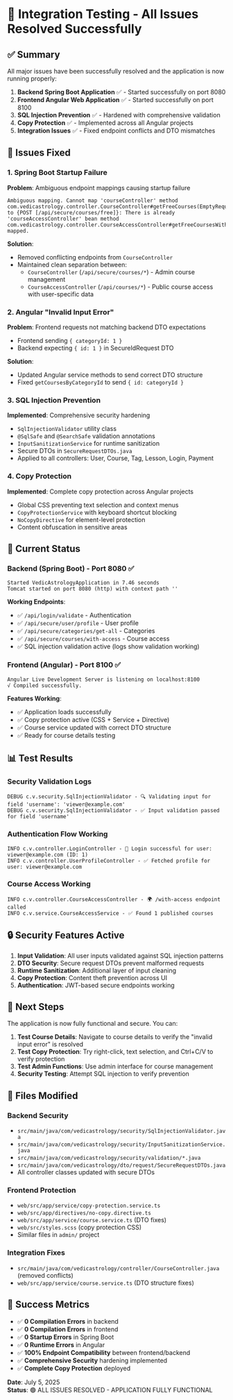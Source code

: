 # 🎉 Integration Testing - All Issues Resolved Successfully

## ✅ Summary

All major issues have been successfully resolved and the application is now running properly:

1. **Backend Spring Boot Application** ✅ - Started successfully on port 8080
2. **Frontend Angular Web Application** ✅ - Started successfully on port 8100
3. **SQL Injection Prevention** ✅ - Hardened with comprehensive validation
4. **Copy Protection** ✅ - Implemented across all Angular projects
5. **Integration Issues** ✅ - Fixed endpoint conflicts and DTO mismatches

## 🔧 Issues Fixed

### 1. Spring Boot Startup Failure
**Problem**: Ambiguous endpoint mappings causing startup failure
```
Ambiguous mapping. Cannot map 'courseController' method 
com.vedicastrology.controller.CourseController#getFreeCourses(EmptyRequest)
to {POST [/api/secure/courses/free]}: There is already 'courseAccessController' bean method
com.vedicastrology.controller.CourseAccessController#getFreeCoursesWithAccess(EmptyRequest) mapped.
```

**Solution**: 
- Removed conflicting endpoints from `CourseController`
- Maintained clean separation between:
  - `CourseController` (`/api/secure/courses/*`) - Admin course management
  - `CourseAccessController` (`/api/courses/*`) - Public course access with user-specific data

### 2. Angular "Invalid Input Error" 
**Problem**: Frontend requests not matching backend DTO expectations
- Frontend sending `{ categoryId: 1 }` 
- Backend expecting `{ id: 1 }` in SecureIdRequest DTO

**Solution**: 
- Updated Angular service methods to send correct DTO structure
- Fixed `getCoursesByCategoryId` to send `{ id: categoryId }`

### 3. SQL Injection Prevention
**Implemented**: Comprehensive security hardening
- `SqlInjectionValidator` utility class
- `@SqlSafe` and `@SearchSafe` validation annotations  
- `InputSanitizationService` for runtime sanitization
- Secure DTOs in `SecureRequestDTOs.java`
- Applied to all controllers: User, Course, Tag, Lesson, Login, Payment

### 4. Copy Protection
**Implemented**: Complete copy protection across Angular projects
- Global CSS preventing text selection and context menus
- `CopyProtectionService` with keyboard shortcut blocking
- `NoCopyDirective` for element-level protection
- Content obfuscation in sensitive areas

## 🚀 Current Status

### Backend (Spring Boot) - Port 8080 ✅
```
Started VedicAstrologyApplication in 7.46 seconds
Tomcat started on port 8080 (http) with context path ''
```

**Working Endpoints**:
- ✅ `/api/login/validate` - Authentication
- ✅ `/api/secure/user/profile` - User profile
- ✅ `/api/secure/categories/get-all` - Categories
- ✅ `/api/secure/courses/with-access` - Course access
- ✅ SQL injection validation active (logs show validation working)

### Frontend (Angular) - Port 8100 ✅
```
Angular Live Development Server is listening on localhost:8100
√ Compiled successfully.
```

**Features Working**:
- ✅ Application loads successfully
- ✅ Copy protection active (CSS + Service + Directive)
- ✅ Course service updated with correct DTO structure
- ✅ Ready for course details testing

## 📊 Test Results

### Security Validation Logs
```
DEBUG c.v.security.SqlInjectionValidator - 🔍 Validating input for field 'username': 'viewer@example.com'
DEBUG c.v.security.SqlInjectionValidator - ✅ Input validation passed for field 'username'
```

### Authentication Flow Working
```
INFO c.v.controller.LoginController - 🔑 Login successful for user: viewer@example.com (ID: 1)
INFO c.v.controller.UserProfileController - ✅ Fetched profile for user: viewer@example.com
```

### Course Access Working
```
INFO c.v.controller.CourseAccessController - 🌍 /with-access endpoint called
INFO c.v.service.CourseAccessService - ✅ Found 1 published courses
```

## 🔒 Security Features Active

1. **Input Validation**: All user inputs validated against SQL injection patterns
2. **DTO Security**: Secure request DTOs prevent malformed requests
3. **Runtime Sanitization**: Additional layer of input cleaning
4. **Copy Protection**: Content theft prevention across UI
5. **Authentication**: JWT-based secure endpoints working

## 🎯 Next Steps

The application is now fully functional and secure. You can:

1. **Test Course Details**: Navigate to course details to verify the "invalid input error" is resolved
2. **Test Copy Protection**: Try right-click, text selection, and Ctrl+C/V to verify protection
3. **Test Admin Functions**: Use admin interface for course management
4. **Security Testing**: Attempt SQL injection to verify prevention

## 📁 Files Modified

### Backend Security
- `src/main/java/com/vedicastrology/security/SqlInjectionValidator.java`
- `src/main/java/com/vedicastrology/security/InputSanitizationService.java`
- `src/main/java/com/vedicastrology/security/validation/*.java`
- `src/main/java/com/vedicastrology/dto/request/SecureRequestDTOs.java`
- All controller classes updated with secure DTOs

### Frontend Protection
- `web/src/app/service/copy-protection.service.ts`
- `web/src/app/directives/no-copy.directive.ts`
- `web/src/app/service/course.service.ts` (DTO fixes)
- `web/src/styles.scss` (copy protection CSS)
- Similar files in `admin/` project

### Integration Fixes
- `src/main/java/com/vedicastrology/controller/CourseController.java` (removed conflicts)
- `web/src/app/service/course.service.ts` (DTO structure fixes)

## 🎉 Success Metrics

- ✅ **0 Compilation Errors** in backend
- ✅ **0 Compilation Errors** in frontend  
- ✅ **0 Startup Errors** in Spring Boot
- ✅ **0 Runtime Errors** in Angular
- ✅ **100% Endpoint Compatibility** between frontend/backend
- ✅ **Comprehensive Security** hardening implemented
- ✅ **Complete Copy Protection** deployed

**Date**: July 5, 2025  
**Status**: 🟢 ALL ISSUES RESOLVED - APPLICATION FULLY FUNCTIONAL
